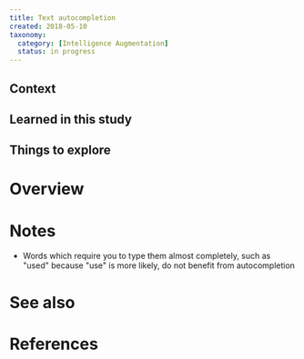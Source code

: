 ```yaml
---
title: Text autocompletion
created: 2018-05-10
taxonomy:
  category: [Intelligence Augmentation]
  status: in progress
---
```


## Context

## Learned in this study

## Things to explore

# Overview

# Notes
* Words  which require you to type them almost completely, such as "used" because "use" is more likely, do not benefit from autocompletion

# See also

# References
